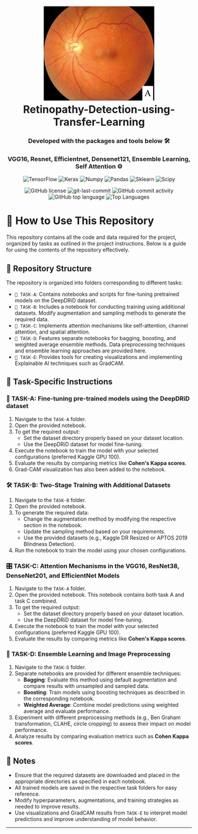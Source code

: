 <div align="center">  
<h1 align="center">  
 <img src="Img/Fundus_-_diabetic_retinopathy.png" alt="App Icon" width="300">  
<br>Retinopathy-Detection-using-Transfer-Learning</h1>  
<h3>Developed with the packages and tools below 🛠️</h3>  
<h3>VGG16, Resnet, Efficientnet, Densenet121, Ensemble Learning, Self Attention ⚙️</h3>  
<p align="center">  
<img src="https://img.shields.io/badge/TensorFlow-blue?style=flat&logo=tensorflow&logoSize=auto&labelColor=gray" alt="TensorFlow" />  
<img src="https://img.shields.io/badge/Keras-blue?style=flat&logo=keras&logoSize=auto&labelColor=gray", alt="Keras"/>  
<img src="https://img.shields.io/badge/Numpy-blue?style=flat&logo=numpy&logoSize=auto&labelColor=gray", alt="Numpy"/>  
<img src="https://img.shields.io/badge/Pandas-blue?style=flat&logo=pandas&logoSize=auto&labelColor=gray", alt="Pandas"/>  
<img src="https://img.shields.io/badge/Scikitlearn-blue?style=flat&logo=scikitlearn&logoSize=auto&labelColor=gray", alt="Sklearn"/>  
<img src="https://img.shields.io/badge/Scipy-blue?style=flat&logo=scipy&logoSize=auto&labelColor=gray", alt="Scipy"/>  
</p>  
<img src="https://img.shields.io/github/license/Abu-Taher-web/Retinopathy-Detection-using-Transfer-Learning?style=for-the-badge&color=5D6D7E" alt="GitHub license" />  
<img src="https://img.shields.io/github/last-commit/Abu-Taher-web/Retinopathy-Detection-using-Transfer-Learning?style=for-the-badge&color=5D6D7E" alt="git-last-commit" />  
<img src="https://img.shields.io/github/commit-activity/m/Abu-Taher-web/Retinopathy-Detection-using-Transfer-Learning?style=for-the-badge&color=5D6D7E" alt="GitHub commit activity" />  
<img src="https://img.shields.io/github/languages/top/Abu-Taher-web/Retinopathy-Detection-using-Transfer-Learning?style=for-the-badge&color=5D6D7E" alt="GitHub top language" />  
<img src="https://github-readme-stats.vercel.app/api/top-langs/?username=Abu-Taher-web&repo=Retinopathy-Detection-using-Transfer-Learning&layout=compact" alt="Top Languages" />  
</div>  


# 📁 How to Use This Repository  

This repository contains all the code and data required for the project, organized by tasks as outlined in the project instructions. Below is a guide for using the contents of the repository effectively.  

## 📂 Repository Structure  

The repository is organized into folders corresponding to different tasks:  
- `📄 TASK-A`: Contains notebooks and scripts for fine-tuning pretrained models on the DeepDRiD dataset.  
- `📄 TASK-B`: Includes a notebook for conducting training using additional datasets. Modify augmentation and sampling methods to generate the required data.  
- `📄 TASK-C`: Implements attention mechanisms like self-attention, channel attention, and spatial attention.  
- `📄 TASK-D`: Features separate notebooks for bagging, boosting, and weighted average ensemble methods. Data preprocessing techniques and ensemble learning approaches are provided here.  
- `📄 TASK-E`: Provides tools for creating visualizations and implementing Explainable AI techniques such as GradCAM.  

## 📝 Task-Specific Instructions  

### 🧪 TASK-A: Fine-tuning pre-trained models using the DeepDRiD dataset  
1. Navigate to the `TASK-A` folder.  
2. Open the provided notebook.  
3. To get the required output:  
   - Set the dataset directory properly based on your dataset location.  
   - Use the DeepDRiD dataset for model fine-tuning.  
4. Execute the notebook to train the model with your selected configurations (preferred Kaggle GPU 100).  
5. Evaluate the results by comparing metrics like **Cohen's Kappa scores**.  
6. Grad-CAM visualization has also been added to the notebook.  

### 🛠️ TASK-B: Two-Stage Training with Additional Datasets  
1. Navigate to the `TASK-B` folder.  
2. Open the provided notebook.  
3. To generate the required data:  
   - Change the augmentation method by modifying the respective section in the notebook.  
   - Update the sampling method based on your requirements.  
   - Use the provided datasets (e.g., Kaggle DR Resized or APTOS 2019 Blindness Detection).  
4. Run the notebook to train the model using your chosen configurations.  

### 🎛️ TASK-C: Attention Mechanisms in the VGG16, ResNet38, DenseNet201, and EfficientNet Models  
1. Navigate to the `TASK-A` folder.  
2. Open the provided notebook. This notebook contains both task A and task C combined.  
3. To get the required output:  
   - Set the dataset directory properly based on your dataset location.  
   - Use the DeepDRiD dataset for model fine-tuning.  
4. Execute the notebook to train the model with your selected configurations (preferred Kaggle GPU 100).  
5. Evaluate the results by comparing metrics like **Cohen's Kappa scores**.  

### 🔀 TASK-D: Ensemble Learning and Image Preprocessing  
1. Navigate to the `TASK-D` folder.  
2. Separate notebooks are provided for different ensemble techniques:  
   - **Bagging**: Evaluate this method using default augmentation and compare results with unsampled and sampled data.  
   - **Boosting**: Train models using boosting techniques as described in the corresponding notebook.  
   - **Weighted Average**: Combine model predictions using weighted average and evaluate performance.  
3. Experiment with different preprocessing methods (e.g., Ben Graham transformation, CLAHE, circle cropping) to assess their impact on model performance.  
4. Analyze results by comparing evaluation metrics such as **Cohen Kappa scores**.  

## 📝 Notes  
- Ensure that the required datasets are downloaded and placed in the appropriate directories as specified in each notebook.  
- All trained models are saved in the respective task folders for easy reference.  
- Modify hyperparameters, augmentations, and training strategies as needed to improve results.  
- Use visualizations and GradCAM results from `TASK-E` to interpret model predictions and improve understanding of model behavior.  

---  

